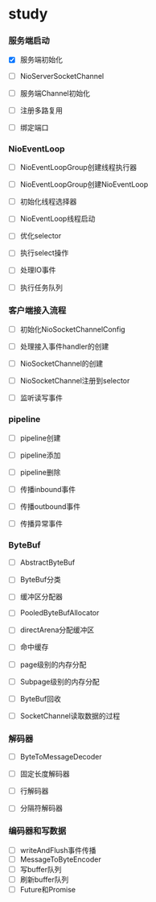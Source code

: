 # study


### 服务端启动

* [X]  服务端初始化
* [ ]  NioServerSocketChannel
* [ ]  服务端Channel初始化
* [ ]  注册多路复用
* [ ]  绑定端口[](https://)



### NioEventLoop

* [ ]  NioEventLoopGroup创建线程执行器
* [ ]  NioEventLoopGroup创建NioEventLoop
* [ ]  初始化线程选择器
* [ ]  NioEventLoop线程启动
* [ ]  优化selector
* [ ]  执行select操作
* [ ]  处理IO事件
* [ ]  执行任务队列


### 客户端接入流程

* [ ]  初始化NioSocketChannelConfig
* [ ]  处理接入事件handler的创建
* [ ]  NioSocketChannel的创建
* [ ]  NioSocketChannel注册到selector
* [ ]  监听读写事件


### pipeline

* [ ]  pipeline创建
* [ ]  pipeline添加
* [ ]  pipeline删除
* [ ]  传播inbound事件
* [ ]  传播outbound事件
* [ ]  传播异常事件


### ByteBuf

* [ ]  AbstractByteBuf
* [ ]  ByteBuf分类
* [ ]  缓冲区分配器
* [ ]  PooledByteBufAllocator
* [ ]  directArena分配缓冲区
* [ ]  命中缓存
* [ ]  page级别的内存分配
* [ ]  Subpage级别的内存分配
* [ ]  ByteBuf回收
* [ ]  SocketChannel读取数据的过程


### 解码器

* [ ]  ByteToMessageDecoder
* [ ]  固定长度解码器
* [ ]  行解码器
* [ ]  分隔符解码器


### 编码器和写数据

* [ ]  writeAndFlush事件传播
* [ ]  MessageToByteEncoder
* [ ]  写buffer队列
* [ ]  刷新buffer队列
* [ ]  Future和Promise

